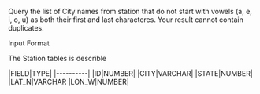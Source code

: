 Query the list of City names from station that do not start with vowels (a, e, i, o, u) as both  their first and last characteres. Your result cannot contain duplicates.

Input Format

The Station tables is describle

|FIELD|TYPE|
|----------|
|ID|NUMBER|
|CITY|VARCHAR|
|STATE|NUMBER|
|LAT_N|VARCHAR
|LON_W|NUMBER|
